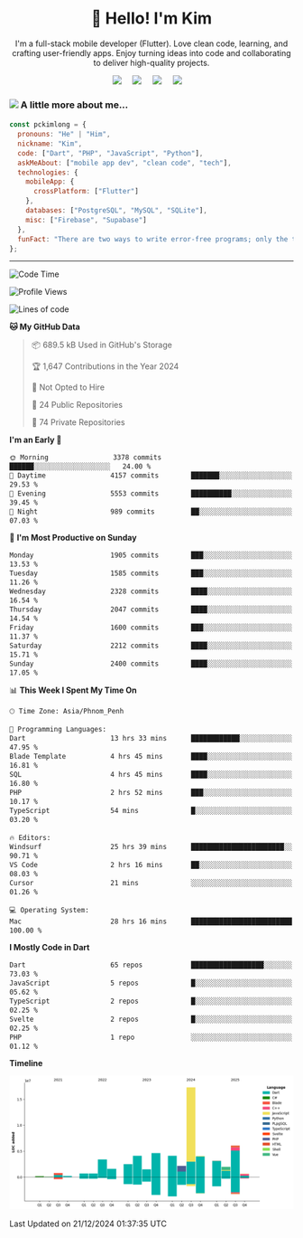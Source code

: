 <h1 align="center">👋 Hello! I'm Kim</h1>

<p align="center">
   I'm a full-stack mobile developer (Flutter). Love clean code, learning, and crafting user-friendly apps. Enjoy turning ideas into code and collaborating to deliver high-quality projects.
</p>

<p align="center">
  <a href="mailto:pochkimlong88@gmail.com"><img src="https://img.shields.io/badge/gmail-%23D14836.svg?&style=for-the-badge&logo=gmail&logoColor=white" /></a>&nbsp;&nbsp;&nbsp;&nbsp;
  <a href="https://t.me/pochkimlong/"><img src="https://img.shields.io/badge/telegram-%230077B5.svg?&style=for-the-badge&logo=telegram&logoColor=white" /></a>&nbsp;&nbsp;&nbsp;&nbsp;
  <a href="https://www.youtube.com/@PochKimlong/"><img src="https://img.shields.io/badge/youtube-%23dc2743.svg?&style=for-the-badge&logo=youtube&logoColor=white" /></a>&nbsp;&nbsp;&nbsp;&nbsp;
  <a href="https://www.tiktok.com/@pckimlong/"><img src="https://img.shields.io/badge/tiktok-%23000000.svg?&style=for-the-badge&logo=tiktok&logoColor=white" /></a>&nbsp;&nbsp;&nbsp;&nbsp;
</p>

### <img src="https://media.giphy.com/media/VgCDAzcKvsR6OM0uWg/giphy.gif" width="50"> A little more about me...  

```javascript
const pckimlong = {
  pronouns: "He" | "Him",
  nickname: "Kim",
  code: ["Dart", "PHP", "JavaScript", "Python"],
  askMeAbout: ["mobile app dev", "clean code", "tech"],
  technologies: {
    mobileApp: {
      crossPlatform: ["Flutter"]
    },
    databases: ["PostgreSQL", "MySQL", "SQLite"],
    misc: ["Firebase", "Supabase"]
  },
  funFact: "There are two ways to write error-free programs; only the third one works."
};
```
---

<!--START_SECTION:waka-->
![Code Time](http://img.shields.io/badge/Code%20Time-798%20hrs%2038%20mins-blue)

![Profile Views](http://img.shields.io/badge/Profile%20Views-0-blue)

![Lines of code](https://img.shields.io/badge/From%20Hello%20World%20I%27ve%20Written-26.3%20million%20lines%20of%20code-blue)

**🐱 My GitHub Data** 

> 📦 689.5 kB Used in GitHub's Storage 
 > 
> 🏆 1,647 Contributions in the Year 2024
 > 
> 🚫 Not Opted to Hire
 > 
> 📜 24 Public Repositories 
 > 
> 🔑 74 Private Repositories 
 > 
**I'm an Early 🐤** 

```text
🌞 Morning                3378 commits        ██████░░░░░░░░░░░░░░░░░░░   24.00 % 
🌆 Daytime                4157 commits        ███████░░░░░░░░░░░░░░░░░░   29.53 % 
🌃 Evening                5553 commits        ██████████░░░░░░░░░░░░░░░   39.45 % 
🌙 Night                  989 commits         ██░░░░░░░░░░░░░░░░░░░░░░░   07.03 % 
```
📅 **I'm Most Productive on Sunday** 

```text
Monday                   1905 commits        ███░░░░░░░░░░░░░░░░░░░░░░   13.53 % 
Tuesday                  1585 commits        ███░░░░░░░░░░░░░░░░░░░░░░   11.26 % 
Wednesday                2328 commits        ████░░░░░░░░░░░░░░░░░░░░░   16.54 % 
Thursday                 2047 commits        ████░░░░░░░░░░░░░░░░░░░░░   14.54 % 
Friday                   1600 commits        ███░░░░░░░░░░░░░░░░░░░░░░   11.37 % 
Saturday                 2212 commits        ████░░░░░░░░░░░░░░░░░░░░░   15.71 % 
Sunday                   2400 commits        ████░░░░░░░░░░░░░░░░░░░░░   17.05 % 
```


📊 **This Week I Spent My Time On** 

```text
🕑︎ Time Zone: Asia/Phnom_Penh

💬 Programming Languages: 
Dart                     13 hrs 33 mins      ████████████░░░░░░░░░░░░░   47.95 % 
Blade Template           4 hrs 45 mins       ████░░░░░░░░░░░░░░░░░░░░░   16.81 % 
SQL                      4 hrs 45 mins       ████░░░░░░░░░░░░░░░░░░░░░   16.80 % 
PHP                      2 hrs 52 mins       ███░░░░░░░░░░░░░░░░░░░░░░   10.17 % 
TypeScript               54 mins             █░░░░░░░░░░░░░░░░░░░░░░░░   03.20 % 

🔥 Editors: 
Windsurf                 25 hrs 39 mins      ███████████████████████░░   90.71 % 
VS Code                  2 hrs 16 mins       ██░░░░░░░░░░░░░░░░░░░░░░░   08.03 % 
Cursor                   21 mins             ░░░░░░░░░░░░░░░░░░░░░░░░░   01.26 % 

💻 Operating System: 
Mac                      28 hrs 16 mins      █████████████████████████   100.00 % 
```

**I Mostly Code in Dart** 

```text
Dart                     65 repos            ██████████████████░░░░░░░   73.03 % 
JavaScript               5 repos             █░░░░░░░░░░░░░░░░░░░░░░░░   05.62 % 
TypeScript               2 repos             █░░░░░░░░░░░░░░░░░░░░░░░░   02.25 % 
Svelte                   2 repos             █░░░░░░░░░░░░░░░░░░░░░░░░   02.25 % 
PHP                      1 repo              ░░░░░░░░░░░░░░░░░░░░░░░░░   01.12 % 
```



**Timeline**

![Lines of Code chart](https://raw.githubusercontent.com/pckimlong/pckimlong/main/assets/bar_graph.png)


 Last Updated on 21/12/2024 01:37:35 UTC
<!--END_SECTION:waka-->

<!---
PochKimlong/PochKimlong is a ✨ special ✨ repository because its `README.md` (this file) appears on your GitHub profile.
You can click the Preview link to take a look at your changes.
--->
